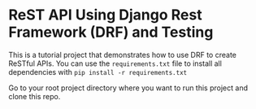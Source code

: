 # ReST API Using Django Rest Framework (DRF) and Testing

This is a tutorial project that demonstrates how to use DRF to create ReSTful APIs. You can use the `requirements.txt` file to install all dependencies with `pip install -r requirements.txt`

Go to your root project directory where you want to run this project and clone this repo. 
